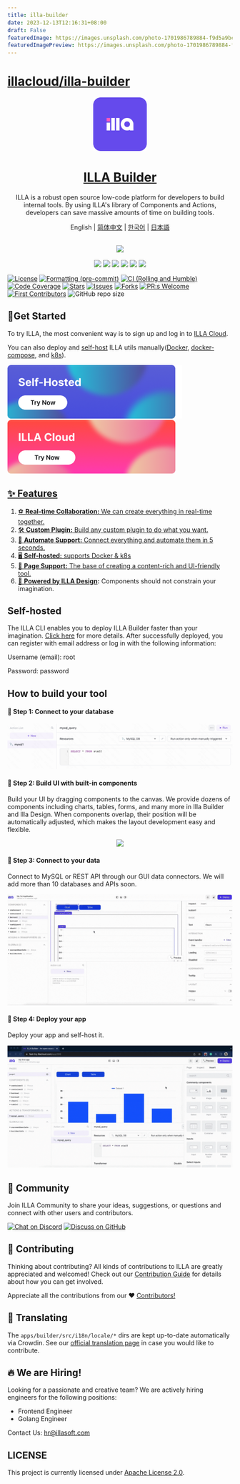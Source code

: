 ```yaml
---
title: illa-builder
date: 2023-12-13T12:16:31+08:00
draft: False
featuredImage: https://images.unsplash.com/photo-1701986789884-f9d5a9bcf71d?ixid=M3w0NjAwMjJ8MHwxfHJhbmRvbXx8fHx8fHx8fDE3MDI0NDA5Njd8&ixlib=rb-4.0.3
featuredImagePreview: https://images.unsplash.com/photo-1701986789884-f9d5a9bcf71d?ixid=M3w0NjAwMjJ8MHwxfHJhbmRvbXx8fHx8fHx8fDE3MDI0NDA5Njd8&ixlib=rb-4.0.3
---
```


# [illacloud/illa-builder](https://github.com/illacloud/illa-builder)


<div align="center">
  <a href="https://cloud.illacloud.com/">
    <img alt="ILLA Design Logo" width="120px" height="120px" src="https://github.com/illacloud/.github/blob/main/assets/images/illa-logo.svg"/>
  </a>
</div>

<h1 align="center"><a href="https://cloud.illacloud.com/">ILLA Builder</a> </h1>

<p align="center">ILLA is a robust open source low-code platform for developers to build internal tools. By using ILLA's library of Components and Actions, developers can save massive amounts of time on building tools. </p>

<div align="center">
English | <a href="https://github.com/illacloud/illa-builder/blob/main/README-CN.md">简体中文</a> | <a href="https://github.com/illacloud/illa-builder/blob/main/README-KR.md">한국어</a> | <a href="https://github.com/illacloud/illa-builder/blob/main/README-JP.md">日本語</a>
</div>

<br>
<p align="center">
<a href="https://cloud.illacloud.com/">
  <img src="https://github.com/illacloud/illa-builder/assets/112603073/90fb83fb-f93d-4a14-9f60-9f98756fd448">
</a>
</p>


<p align="center">
  <a href="https://discord.gg/illacloud"><img src="https://img.shields.io/badge/chat-Discord-7289DA?logo=discord" height=18></a>
  <a href="https://twitter.com/illacloudHQ"><img src="https://img.shields.io/badge/Twitter-1DA1F2?logo=x&logoColor=white" height=18></a>
  <a href="https://github.com/orgs/illacloud/discussions"><img src="https://img.shields.io/badge/discussions-GitHub-333333?logo=github" height=18></a>
  <a title="Crowdin" target="_blank" href="https://crowdin.com/project/illa-builder"><img src="https://badges.crowdin.net/illa-builder/localized.svg"  height=18></a>
  <a href="./LICENSE"><img src="https://img.shields.io/github/license/illacloud/illa-builder" height=18></a>
  <a href="./CONTRIBUTING.md"><img src="https://badgen.net/badge/PRs/Welcome/green?icon=storybook" height=18></a>
</p>


[![License](https://img.shields.io/badge/license-Apache%202-4EB1BA.svg?style=socialflat-square&)](https://www.apache.org/licenses/LICENSE-2.0.html)
[![Formatting (pre-commit)](https://github.com/ros-planning/moveit2/actions/workflows/format.yaml/badge.svg?branch=main)](https://github.com/illacloud/illa-builder/actions/workflows/format.yaml?query=branch%3Amain)
[![CI (Rolling and Humble)](https://github.com/ros-planning/moveit2/actions/workflows/ci.yaml/badge.svg?branch=main)](https://github.com/illacloud/illa-builder/actions/workflows/ci.yaml?query=branch%3Amain)
[![Code Coverage](https://codecov.io/gh/ros-planning/moveit2/branch/main/graph/badge.svg?token=W7uHKcY0ly)](https://codecov.io/gh/illacloud/illa-builder)
[![Stars](https://img.shields.io/github/stars/ros-planning/moveit2.svg?style=flat)](https://github.com/illacloud/illa-builder/stars)
[![Issues](https://img.shields.io/github/issues/ros-planning/moveit2.svg?style=flat)](https://github.com/illacloud/illa-builder/issues)
[![Forks](https://img.shields.io/github/forks/ros-planning/moveit2.svg?style=flat)](https://github.com/illacloud/illa-builder/forks)
[![PR:s Welcome](https://img.shields.io/badge/PR:s-welcome-brightgreen.svg)](https://github.com/illacloud/illa-builder/pulls)
[![First Contributors](https://img.shields.io/badge/first-contributors-brightgreen.svg)](https://github.com/illacloud/illa-builder/pulls)
![GitHub repo size](https://img.shields.io/github/repo-size/illacloud/illa-builder)


## 🚀Get Started
To try ILLA, the most convenient way is to sign up and log in to [ILLA Cloud](https://cloud.illacloud.com/). 

You can also deploy and [self-host](https://docs.illacloud.com/self-hosted-deployment/) ILLA utils manually([Docker](https://www.docker.com/), [docker-compose](https://docs.docker.com/compose/), and [k8s](https://kubernetes.io/)).

<p>
  <a href="https://www.illacloud.com/en-US/docs/deploy-introduction"><img src="https://github.com/illacloud/.github/blob/main/assets/images/selfhost.png" height=120 />
  <a href="https://cloud.illacloud.com/"><img src="https://raw.githubusercontent.com/illacloud/.github/main/assets/images/ILLA%20Cloud.png" height=120 />
</p>



## ✨ Features

1. ⚽ **Real-time Collaboration:** We can create everything in real-time together.
2. 🛠 **Custom Plugin:** Build any custom plugin to do what you want.
3. 🤖 **Automate Support:** Connect everything and automate them in 5 seconds.
4. 🖥 **Self-hosted:** supports Docker & k8s
5. 📝 **Page Support:** The base of creating a content-rich and UI-friendly tool.
6. 🎨 **Powered by [ILLA Design](https://github.com/illacloud/illa-design):** Components should not constrain your imagination.

## Self-hosted
    
The ILLA CLI enables you to deploy ILLA Builder faster than your imagination. [Click here](https://docs.illacloud.com/self-hosted-deployment) for more details.
After successfully deployed, you can register with email address or log in with the following information: 
<p align="left">Username (email): root</p>
<p align="left">Password: password</p>

    
    
## How to build your tool

#### 🎯 Step 1: Connect to your database
<p align="center">
  <a href="https://cloud.illacloud.com/">
    <img src="https://github.com/illacloud/.github/blob/main/assets/images/sql.jpeg">
  </a>
</p>

#### 🎨 Step 2: Build UI with built-in components
Build your UI by dragging components to the canvas. We provide dozens of components including charts, tables, forms, and many more in Illa Builder and Illa Design. When components overlap, their position will be automatically adjusted, which makes the layout development easy and flexible.

<p align="center">
  <a href="https://cloud.illacloud.com/">
    <img src="https://github.com/illacloud/.github/blob/main/assets/images/edit-ui-with-components.gif">
  </a>
</p>

#### 🔌 Step 3: Connect to your data
Connect to MySQL or REST API through our GUI data connectors. We will add more than 10 databases and APIs soon.
<p align="center">
  <a href="https://cloud.illacloud.com/">
    <img src="https://github.com/illacloud/.github/blob/main/assets/images/connect-your-data.gif">
  </a>
</p>

#### 🚀 Step 4: Deploy your app
Deploy your app and self-host it. 
<p align="center">
  <a href="https://cloud.illacloud.com/">
    <img src="https://github.com/illacloud/.github/blob/main/assets/images/deploy.gif">
  </a>
</p>


## 💬 Community

Join ILLA Community to share your ideas, suggestions, or questions and connect with other users and contributors.

[![Chat on Discord](https://img.shields.io/badge/chat-Discord-7289DA?logo=discord)](https://discord.gg/illacloud)   [![Discuss on GitHub](https://img.shields.io/badge/discussions-GitHub-333333?logo=github)](https://github.com/orgs/illacloud/discussions)   

## 🌱 Contributing

Thinking about contributing? All kinds of contributions to ILLA are greatly appreciated and welcomed! Check out our [Contribution Guide](./CONTRIBUTING.md) for details about how you can get involved.
<p>Appreciate all the contributions from our ❤︎  <a href="https://github.com/illacloud/illa-builder/graphs/contributors">Contributors!</a></p>

## 📢 Translating

The `apps/builder/src/i18n/locale/*` dirs are kept up-to-date automatically via Crowdin. See our [official translation page](https://crowdin.com/project/illa-builder) in case you would like to contribute.

## 🔥 We are Hiring!

Looking for a passionate and creative team? We are actively hiring engineers for the following positions:

- Frontend Engineer
- Golang Engineer

Contact Us: hr@illasoft.com

## LICENSE

This project is currently licensed under [Apache License 2.0](./LICENSE).
